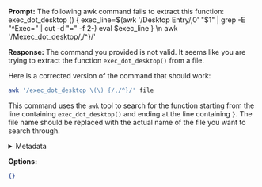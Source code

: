 **Prompt:**
The following awk command fails to extract this function: exec_dot_desktop () {
	exec_line=$(awk '/Desktop Entry/,0' "$1" | grep -E "^Exec=" | cut -d "=" -f 2-) 
	eval $exec_line
} \n awk '/Mexec_dot_desktop/,/^}/'


**Response:**
The command you provided is not valid. It seems like you are trying to extract the function `exec_dot_desktop()` from a file.

Here is a corrected version of the command that should work:

```bash
awk '/exec_dot_desktop \(\) {/,/^}/' file
```

This command uses the `awk` tool to search for the function starting from the line containing `exec_dot_desktop()` and ending at the line containing `}`. The file name should be replaced with the actual name of the file you want to search through.

<details><summary>Metadata</summary>

- Duration: 3400 ms
- Datetime: 2023-08-22T12:18:36.532379
- Model: gpt-3.5-turbo-0613

</details>

**Options:**
```json
{}
```

